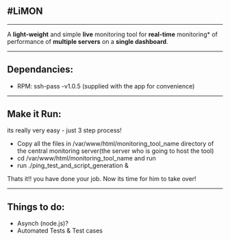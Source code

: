 #LiMON
-------
-------

A **light-weight** and simple **live** monitoring tool for **real-time** monitoring* of performance of **multiple servers** on a **single dashboard**.

------


## Dependancies:

- RPM: ssh-pass -v1.0.5 (supplied with the app for convenience)

-------

## Make it Run:

its really very easy - just 3 step process!

 - Copy all the files in /var/www/html/monitoring_tool_name directory of the central monitoring server(the server who is going to host the tool)
 - cd  /var/www/html/monitoring_tool_name and run 
 - run ./ping_test_and_script_generation &

 Thats it!! you have done your job. Now its time for him to take over!

---------

## Things to do:

- Asynch (node.js)?
- Automated Tests & Test cases
